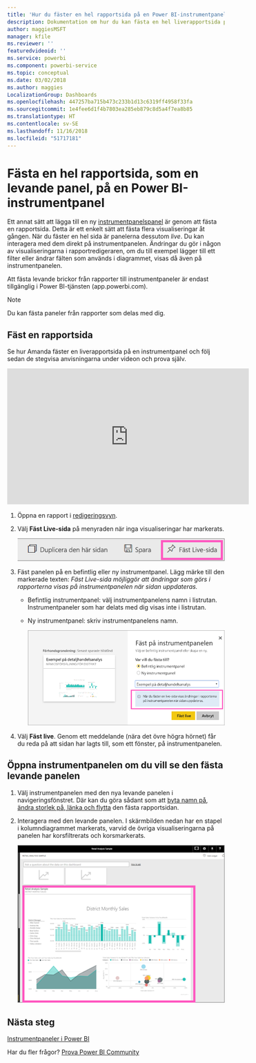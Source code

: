 ```yaml
---
title: 'Hur du fäster en hel rapportsida på en Power BI-instrumentpanel '
description: Dokumentation om hur du kan fästa en hel liverapportsida på en Power BI-instrumentpanel från en rapport.
author: maggiesMSFT
manager: kfile
ms.reviewer: ''
featuredvideoid: ''
ms.service: powerbi
ms.component: powerbi-service
ms.topic: conceptual
ms.date: 03/02/2018
ms.author: maggies
LocalizationGroup: Dashboards
ms.openlocfilehash: 447257ba715b473c233b1d13c6319ff4958f33fa
ms.sourcegitcommit: 1e4fee6d1f4b7803ea285eb879c8d5a4f7ea8b85
ms.translationtype: HT
ms.contentlocale: sv-SE
ms.lasthandoff: 11/16/2018
ms.locfileid: "51717181"
---
```

# <a name="pin-an-entire-report-page-as-a-live-tile-to-a-power-bi-dashboard"></a>Fästa en hel rapportsida, som en levande panel, på en Power BI-instrumentpanel
Ett annat sätt att lägga till en ny [instrumentpanelspanel](consumer/end-user-tiles.md) är genom att fästa en rapportsida. Detta är ett enkelt sätt att fästa flera visualiseringar åt gången.  När du fäster en hel sida är panelerna dessutom *live*. Du kan interagera med dem direkt på instrumentpanelen. Ändringar du gör i någon av visualiseringarna i rapportredigeraren, om du till exempel lägger till ett filter eller ändrar fälten som används i diagrammet, visas då även på instrumentpanelen.  

Att fästa levande brickor från rapporter till instrumentpaneler är endast tillgänglig i Power BI-tjänsten (app.powerbi.com).

> [!NOTE]
> Du kan fästa paneler från rapporter som delas med dig.
> 
> 

## <a name="pin-a-report-page"></a>Fäst en rapportsida
Se hur Amanda fäster en liverapportsida på en instrumentpanel och följ sedan de stegvisa anvisningarna under videon och prova själv.

<iframe width="560" height="315" src="https://www.youtube.com/embed/EzhfBpPboPA" frameborder="0" allowfullscreen></iframe>


1. Öppna en rapport i [redigeringsvyn](service-interact-with-a-report-in-editing-view.md).
2. Välj **Fäst Live-sida** på menyraden när inga visualiseringar har markerats.
   
   ![Ikonen Fäst Live-sida](media/service-dashboard-pin-live-tile-from-report/pbi-pin-live-page.png) 
3. Fäst panelen på en befintlig eller ny instrumentpanel. Lägg märke till den markerade texten: *Fäst Live-sida möjliggör att ändringar som görs i rapporterna visas på instrumentpanelen när sidan uppdateras.*
   
   * Befintlig instrumentpanel: välj instrumentpanelens namn i listrutan. Instrumentpaneler som har delats med dig visas inte i listrutan.
   * Ny instrumentpanel: skriv instrumentpanelens namn.
     
     ![Dialogrutan Fäst på instrumentpanelen](media/service-dashboard-pin-live-tile-from-report/pbi-pin-live-page-dialog.png)
4. Välj **Fäst live**. Genom ett meddelande (nära det övre högra hörnet) får du reda på att sidan har lagts till, som ett fönster, på instrumentpanelen.

## <a name="open-the-dashboard-to-see-the-pinned-live-tile"></a>Öppna instrumentpanelen om du vill se den fästa levande panelen
1. Välj instrumentpanelen med den nya levande panelen i navigeringsfönstret. Där kan du göra sådant som att [byta namn på, ändra storlek på, länka och flytta](service-dashboard-edit-tile.md) den fästa rapportsidan.  
2. Interagera med den levande panelen.  I skärmbilden nedan har en stapel i kolumndiagrammet markerats, varvid de övriga visualiseringarna på panelen har korsfiltrerats och korsmarkerats.
   
    ![instrumentpaneler med en levande panel](media/service-dashboard-pin-live-tile-from-report/pbi-live-tile.png)

## <a name="next-steps"></a>Nästa steg
[Instrumentpaneler i Power BI](consumer/end-user-dashboards.md)

Har du fler frågor? [Prova Power BI Community](http://community.powerbi.com/)

